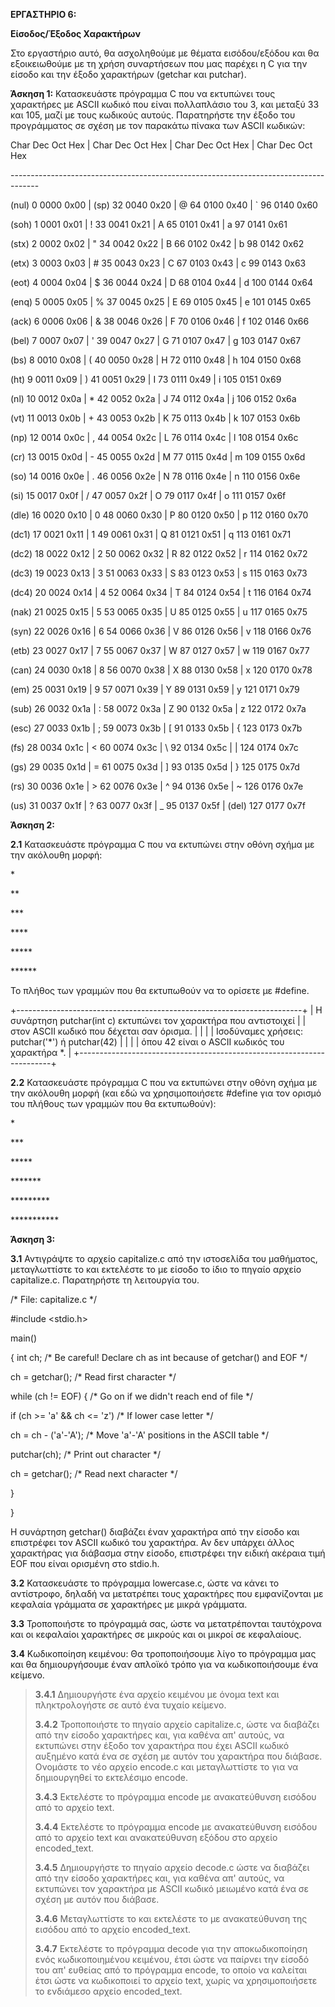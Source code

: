 **ΕΡΓΑΣΤΗΡΙΟ 6:**

**Είσοδος/Έξοδος Χαρακτήρων**

Στο εργαστήριο αυτό, θα ασχοληθούμε με θέματα εισόδου/εξόδου και θα
εξοικειωθούμε με τη χρήση συναρτήσεων που μας παρέχει η C για την είσοδο
και την έξοδο χαρακτήρων (getchar και putchar).

**Άσκηση 1:** Κατασκευάστε πρόγραμμα C που να εκτυπώνει τους χαρακτήρες
με ASCII κωδικό που είναι πολλαπλάσιο του 3, και μεταξύ 33 και 105, μαζί
με τους κωδικούς αυτούς. Παρατηρήστε την έξοδο του προγράμματος σε σχέση
με τον παρακάτω πίνακα των ASCII κωδικών:

Char Dec Oct Hex \| Char Dec Oct Hex \| Char Dec Oct Hex \| Char Dec Oct
Hex

\-\-\-\-\-\-\-\-\-\-\-\-\-\-\-\-\-\-\-\-\-\-\-\-\-\-\-\-\-\-\-\-\-\-\-\-\-\-\-\-\-\-\-\-\-\-\-\-\-\-\-\-\-\-\-\-\-\-\-\-\-\-\-\-\-\-\-\-\-\-\-\-\-\-\-\-\-\-\-\-\-\-\-\--

(nul) 0 0000 0x00 \| (sp) 32 0040 0x20 \| @ 64 0100 0x40 \| \` 96 0140
0x60

(soh) 1 0001 0x01 \| ! 33 0041 0x21 \| A 65 0101 0x41 \| a 97 0141 0x61

(stx) 2 0002 0x02 \| \" 34 0042 0x22 \| B 66 0102 0x42 \| b 98 0142 0x62

(etx) 3 0003 0x03 \| \# 35 0043 0x23 \| C 67 0103 0x43 \| c 99 0143 0x63

(eot) 4 0004 0x04 \| \$ 36 0044 0x24 \| D 68 0104 0x44 \| d 100 0144
0x64

(enq) 5 0005 0x05 \| % 37 0045 0x25 \| E 69 0105 0x45 \| e 101 0145 0x65

(ack) 6 0006 0x06 \| & 38 0046 0x26 \| F 70 0106 0x46 \| f 102 0146 0x66

(bel) 7 0007 0x07 \| \' 39 0047 0x27 \| G 71 0107 0x47 \| g 103 0147
0x67

(bs) 8 0010 0x08 \| ( 40 0050 0x28 \| H 72 0110 0x48 \| h 104 0150 0x68

(ht) 9 0011 0x09 \| ) 41 0051 0x29 \| I 73 0111 0x49 \| i 105 0151 0x69

(nl) 10 0012 0x0a \| \* 42 0052 0x2a \| J 74 0112 0x4a \| j 106 0152
0x6a

(vt) 11 0013 0x0b \| + 43 0053 0x2b \| K 75 0113 0x4b \| k 107 0153 0x6b

(np) 12 0014 0x0c \| , 44 0054 0x2c \| L 76 0114 0x4c \| l 108 0154 0x6c

(cr) 13 0015 0x0d \| - 45 0055 0x2d \| M 77 0115 0x4d \| m 109 0155 0x6d

(so) 14 0016 0x0e \| . 46 0056 0x2e \| N 78 0116 0x4e \| n 110 0156 0x6e

(si) 15 0017 0x0f \| / 47 0057 0x2f \| O 79 0117 0x4f \| o 111 0157 0x6f

(dle) 16 0020 0x10 \| 0 48 0060 0x30 \| P 80 0120 0x50 \| p 112 0160
0x70

(dc1) 17 0021 0x11 \| 1 49 0061 0x31 \| Q 81 0121 0x51 \| q 113 0161
0x71

(dc2) 18 0022 0x12 \| 2 50 0062 0x32 \| R 82 0122 0x52 \| r 114 0162
0x72

(dc3) 19 0023 0x13 \| 3 51 0063 0x33 \| S 83 0123 0x53 \| s 115 0163
0x73

(dc4) 20 0024 0x14 \| 4 52 0064 0x34 \| T 84 0124 0x54 \| t 116 0164
0x74

(nak) 21 0025 0x15 \| 5 53 0065 0x35 \| U 85 0125 0x55 \| u 117 0165
0x75

(syn) 22 0026 0x16 \| 6 54 0066 0x36 \| V 86 0126 0x56 \| v 118 0166
0x76

(etb) 23 0027 0x17 \| 7 55 0067 0x37 \| W 87 0127 0x57 \| w 119 0167
0x77

(can) 24 0030 0x18 \| 8 56 0070 0x38 \| X 88 0130 0x58 \| x 120 0170
0x78

(em) 25 0031 0x19 \| 9 57 0071 0x39 \| Y 89 0131 0x59 \| y 121 0171 0x79

(sub) 26 0032 0x1a \| : 58 0072 0x3a \| Z 90 0132 0x5a \| z 122 0172
0x7a

(esc) 27 0033 0x1b \| ; 59 0073 0x3b \| \[ 91 0133 0x5b \| { 123 0173
0x7b

(fs) 28 0034 0x1c \| \< 60 0074 0x3c \| \\ 92 0134 0x5c \| \| 124 0174
0x7c

(gs) 29 0035 0x1d \| = 61 0075 0x3d \| \] 93 0135 0x5d \| } 125 0175
0x7d

(rs) 30 0036 0x1e \| \> 62 0076 0x3e \| \^ 94 0136 0x5e \| \~ 126 0176
0x7e

(us) 31 0037 0x1f \| ? 63 0077 0x3f \| \_ 95 0137 0x5f \| (del) 127 0177
0x7f

**Άσκηση 2:**

**2.1** Κατασκευάστε πρόγραμμα C που να εκτυπώνει στην οθόνη σχήμα με
την ακόλουθη μορφή:

\*

\*\*

\*\*\*

\*\*\*\*

\*\*\*\*\*

\*\*\*\*\*\*

Το πλήθος των γραμμών που θα εκτυπωθούν να το ορίσετε με #define.

+-----------------------------------------------------------------------+
| H συνάρτηση putchar(int c) εκτυπώνει τον χαρακτήρα που αντιστοιχεί    |
| στον ASCII κωδικό που δέχεται σαν όρισμα.                             |
|                                                                       |
| Ισοδύναμες χρήσεις: putchar('\*') ή putchar(42)                       |
|                                                                       |
| όπου 42 είναι ο ASCII κωδικός του χαρακτήρα \*.                       |
+-----------------------------------------------------------------------+

**2.2** Κατασκευάστε πρόγραμμα C που να εκτυπώνει στην οθόνη σχήμα με
την ακόλουθη μορφή (και εδώ να χρησιμοποιήσετε #define για τον ορισμό
του πλήθους των γραμμών που θα εκτυπωθούν):

\*

\*\*\*

\*\*\*\*\*

\*\*\*\*\*\*\*

\*\*\*\*\*\*\*\*\*

\*\*\*\*\*\*\*\*\*\*\*

**Άσκηση 3:**

**3.1** Αντιγράψτε το αρχείο capitalize.c από την ιστοσελίδα του
μαθήματος, μεταγλωττίστε το και εκτελέστε το με είσοδο το ίδιο το πηγαίο
αρχείο capitalize.c. Παρατηρήστε τη λειτουργία του.

/\* File: capitalize.c \*/

#include \<stdio.h\>

main()

{ int ch; /\* Be careful! Declare ch as int because of getchar() and EOF
\*/

ch = getchar(); /\* Read first character \*/

while (ch != EOF) { /\* Go on if we didn\'t reach end of file \*/

if (ch \>= \'a\' && ch \<= \'z\') /\* If lower case letter \*/

ch = ch - (\'a\'-\'A\'); /\* Move \'a\'-\'A\' positions in the ASCII
table \*/

putchar(ch); /\* Print out character \*/

ch = getchar(); /\* Read next character \*/

}

}

H συνάρτηση getchar() διαβάζει έναν χαρακτήρα από την είσοδο και
επιστρέφει τον ASCII κωδικό του χαρακτήρα. Αν δεν υπάρχει άλλος
χαρακτήρας για διάβασμα στην είσοδο, επιστρέφει την ειδική ακέραια τιμή
EOF που είναι ορισμένη στο stdio.h.

**3.2** Κατασκευάστε το πρόγραμμα lowercase.c, ώστε να κάνει το
αντίστροφο, δηλαδή να μετατρέπει τους χαρακτήρες που εμφανίζονται με
κεφαλαία γράμματα σε χαρακτήρες με μικρά γράμματα.

**3.3** Τροποποιήστε το πρόγραμμά σας, ώστε να μετατρέπονται ταυτόχρονα
και οι κεφαλαίοι χαρακτήρες σε μικρούς και οι μικροί σε κεφαλαίους.

**3.4** Κωδικοποίηση κειμένου: Θα τροποποιήσουμε λίγο το πρόγραμμα μας
και θα δημιουργήσουμε έναν απλοϊκό τρόπο για να κωδικοποιήσουμε ένα
κείμενο.

> **3.4.1** Δημιουργήστε ένα αρχείο κειμένου με όνομα text και
> πληκτρολογήστε σε αυτό ένα τυχαίο κείμενο.
>
> **3.4.2** Τροποποιήστε το πηγαίο αρχείο capitalize.c, ώστε να διαβάζει
> από την είσοδο χαρακτήρες και, για καθένα απ' αυτούς, να εκτυπώνει
> στην έξοδο τον χαρακτήρα που έχει ASCII κωδικό αυξημένο κατά ένα σε
> σχέση με αυτόν του χαρακτήρα που διάβασε. Ονομάστε το νέο αρχείο
> encode.c και μεταγλωττίστε το για να δημιουργηθεί το εκτελέσιμο
> encode.
>
> **3.4.3** Εκτελέστε το πρόγραμμα encode με ανακατεύθυνση εισόδου από
> το αρχείο text.
>
> **3.4.4** Εκτελέστε το πρόγραμμα encode με ανακατεύθυνση εισόδου από
> το αρχείο text και ανακατεύθυνση εξόδου στο αρχείο encoded_text.
>
> **3.4.5** Δημιουργήστε το πηγαίο αρχείο decode.c ώστε να διαβάζει από
> την είσοδο χαρακτήρες και, για καθένα απ' αυτούς, να εκτυπώνει τον
> χαρακτήρα με ASCII κωδικό μειωμένο κατά ένα σε σχέση με αυτόν που
> διάβασε.
>
> **3.4.6** Μεταγλωττίστε το και εκτελέστε το με ανακατεύθυνση της
> εισόδου από το αρχείο encoded_text.
>
> **3.4.7** Εκτελέστε το πρόγραμμα decode για την αποκωδικοποίηση ενός
> κωδικοποιημένου κειμένου, έτσι ώστε να παίρνει την είσοδό του απ'
> ευθείας από το πρόγραμμα encode, το οποίο να καλείται έτσι ώστε να
> κωδικοποιεί το αρχείο text, χωρίς να χρησιμοποιήσετε το ενδιάμεσο
> αρχείο encoded_text.
